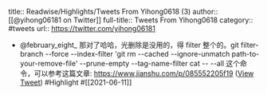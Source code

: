 title:: Readwise/Highlights/Tweets From Yihong0618 (3)
author:: [[@yihong06181 on Twitter]]
full-title:: Tweets From Yihong0618
category:: #tweets
url:: https://twitter.com/yihong06181

- @february_eight_ 那对了哈哈，光删除是没用的，得 filter 整个的。git filter-branch --force --index-filter 'git rm --cached --ignore-unmatch path-to-your-remove-file' --prune-empty --tag-name-filter cat -- --all 这个命令，可以参考这篇文章: https://www.jianshu.com/p/085552205f19 ([View Tweet](https://twitter.com/yihong06181/status/1402874545745195010)) #Highlight #[[2021-06-11]]